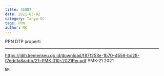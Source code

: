 ```yaml
---
title: 46007
date: 2021-03-02
category: Tanya-SC
tags: PPN
author: NK
---
```


PPN DTP properti

---

https://jdih.kemenkeu.go.id/download/f87f253e-1b70-4556-bc28-f7edc1a8acbb/21~PMK.010~2021Per.pdf PMK-21 2021

`NK`
